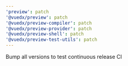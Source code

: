 ```yaml
---
'preview': patch
'@vuedx/preview': patch
'@vuedx/preview-compiler': patch
'@vuedx/preview-provider': patch
'@vuedx/preview-shell': patch
'@vuedx/preview-test-utils': patch
---
```


Bump all versions to test continuous release CI
